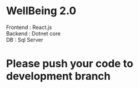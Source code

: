 # WellBeing 2.0

Frontend : React.js                     
Backend : Dotnet core                   
DB : Sql Server           

# Please push your code to development branch


